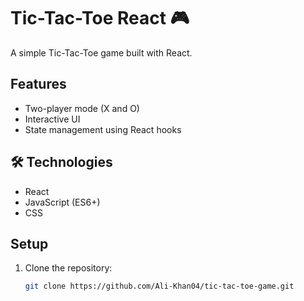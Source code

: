 # Tic-Tac-Toe React 🎮  

A simple Tic-Tac-Toe game built with React.  

##  Features  
- Two-player mode (X and O)  
- Interactive UI  
- State management using React hooks  

## 🛠️ Technologies  
- React  
- JavaScript (ES6+)  
- CSS  

##  Setup  
1. Clone the repository:  
   ```bash
   git clone https://github.com/Ali-Khan04/tic-tac-toe-game.git

